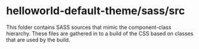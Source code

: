 # helloworld-default-theme/sass/src

This folder contains SASS sources that mimic the component-class hierarchy. These files
are gathered in to a build of the CSS based on classes that are used by the build.
